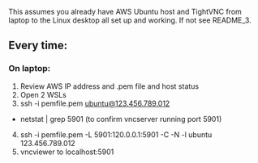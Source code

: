This assumes you already have AWS Ubuntu host and
TightVNC  from laptop to the  Linux desktop
all set up and working.  If not see README_3.

## Every time:

### On laptop:
1. Review AWS IP address and .pem file and host status
2. Open 2 WSLs 
3. ssh -i pemfile.pem ubuntu@123.456.789.012 
* netstat | grep 5901 (to confirm vncserver running port 5901) 
4. ssh -i pemfile.pem -L 5901:120.0.0.1:5901 -C -N -l ubuntu 123.456.789.012
5. vncviewer to localhost:5901

